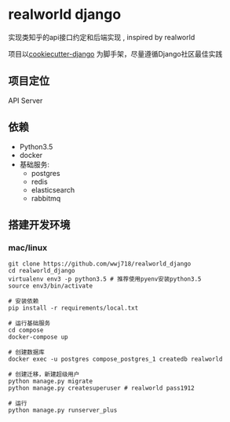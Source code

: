 # realworld django
实现类知乎的api接口约定和后端实现 , inspired by realworld

项目以[cookiecutter-django](https://github.com/pydanny/cookiecutter-django) 为脚手架，尽量遵循Django社区最佳实践

## 项目定位
API Server

## 依赖
*  Python3.5
*  docker
*  基础服务:
    *  postgres
    *  redis
    *  elasticsearch
    *  rabbitmq

## 搭建开发环境

### mac/linux

```
git clone https://github.com/wwj718/realworld_django
cd realworld_django
virtualenv env3 -p python3.5 # 推荐使用pyenv安装python3.5
source env3/bin/activate

# 安装依赖
pip install -r requirements/local.txt

# 运行基础服务
cd compose
docker-compose up

# 创建数据库
docker exec -u postgres compose_postgres_1 createdb realworld

# 创建迁移，新建超级用户
python manage.py migrate
python manage.py createsuperuser # realworld pass1912

# 运行
python manage.py runserver_plus
```

